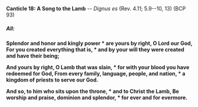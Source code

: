**Canticle 18: A Song to the Lamb** -- _Dignus es_ (Rev. 4.11; 5.9--10, 13) (BCP 93)
##### **All:**
**Splendor and honor and kingly power \*
are yours by right, O Lord our God,
For you created everything that is, \*
and by your will they were created and have their being;**

**And yours by right, O Lamb that was slain, \*
for with your blood you have redeemed for God,
From every family, language, people, and nation, \*
a kingdom of priests to serve our God.**

**And so, to him who sits upon the throne, \*
and to Christ the Lamb,
Be worship and praise, dominion and splendor, \*
for ever and for evermore.**
